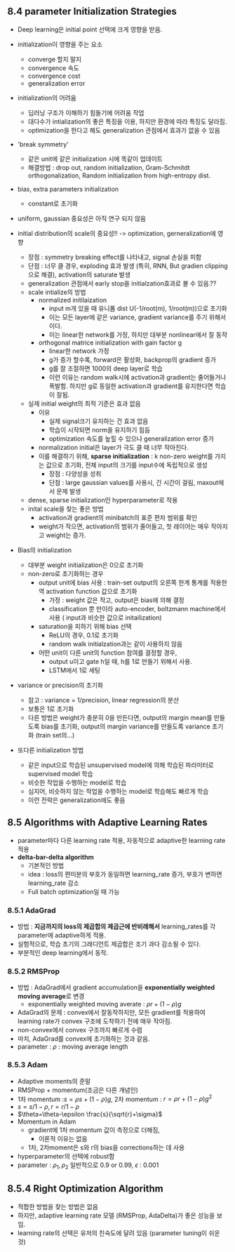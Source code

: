 ## 8.4 parameter Initialization Strategies

- Deep learning은 initial point 선택에 크게 영향을 받음.

- initialization이 영향을 주는 요소

  - converge 할지 말지
  - convergence 속도
  - convergence cost
  - generalization error

- initialization의 어려움

  - 딥러닝 구조가 이해하기 힘들기에 어려움 작업
  - 대다수가 intialization의 좋은 특징을 이용, 하지만 환경에 따라 특징도 달라짐.
  - optimization을 한다고 해도 generalization 관점에서 효과가 없을 수 있음

- 'break symmetry'

  - 같은 unit에 같은 initialization 시에 똑같이 업데이트
  - 해결방법 : drop out, random initialization, Gram-Schmitdt orthogonalization, Random initialization from high-entropy dist.

- bias, extra parameters initialization

  - constant로 초기화

- uniform, gaussian 중요성은 아직 연구 되지 않음

- initial distribution의 scale의 중요성!! -> optimization, gerneralization에 영향

  - 장점 : symmetry breaking effect를 나타내고, signal 손실을 피함
  - 단점 : 너무 클 경우, exploding 효과 발생 (특히, RNN, But gradien clipping으로 해결), activation의 saturate 발생
  - generalization 관점에서 early stop을 initialzation효과로 볼 수 있음.??
  - scale intialize의 방법
    - normalized initilaization
      - input m개 있을 때 유니폼 dist U(-1/root(m), 1/root(m))으로 초기화 
      - 이는 모든 layer에 같은 variance, gradient variance를 주기 위해서 이다.
      - 이는 linear한 network를 가정, 하지만 대부분 nonlinear에서 잘 동작
    - orthogonal matrice initialization with gain factor g
      - linear한 network 가정
      - g가 증가 할수록, forward은 활성화, backprop의 gradient 증가
      - g를 잘 조절하면 1000의 deep layer로 학습
      - 이런 이유는 random walk시에 activation과 gradient는 줄어들거나 폭발함. 하지만 g로 동일한 activation과 gradient를 유지한다면 학습이 잘됨.
  - 실제 initial weight의 최적 기준은 효과 없음
    - 이유
      - 실제 signal크기 유지하는 건 효과 없음
      - 학습이 시작되면 norm을 유지하기 힘듬
      - optimization 속도를 높힐 수 있으나 generalization error 증가
    - normalization initial은 layer가 극도 클 때 너무 작아진다. 
    - 이를 해결하기 위해, **sparse initialization** : k non-zero weight를 가지는 값으로 초기화, 전체 input의 크기를 input수에 독립적으로 생성
      - 장점 : 다양성을 성취
      - 단점 : large gaussian values를 사용시, 긴 시간이 걸림, maxout에서 문제 발생
  - dense, sparse initialization인 hyperparameter로 작용
  - inital scale을 찾는 좋은 방법
    - activation과 gradient의 minibatch의 표준 편차 범위를 확인
    - weight가 작으면, activation의 범위가 줄어들고, 첫 레이어는 매우 작아지고 weight는 증가.

- Bias의 initialization

  - 대부분 weight initialization은 0으로 초기화
  - non-zero로 초기화하는 경우
    - output unit에 bias 사용 : train-set output의 오른쪽 한계 통계를 적용한 역 activation function 값으로 초기화
      - 가정 : weight 값은 작고, output은 bias에 의해 결정
      - classification 뿐 만이라 auto-encoder, boltzmann machine에서 사용 ( input과 비슷한 값으로 initailization)
    - saturation을 피하기 위해 bias 선택
      - ReLU의 경우, 0.1로 초기화
      - random walk initialzation과는 같이 사용하지 않음
    - 어떤 unit이 다른 unit의 function 참여를 결정할 경우, 
      -  output u이고 gate h일 때, h를 1로 만들기 위해서 사용.
      - LSTM에서 1로 세팅

- variance or precision의 초기화 

  - 참고 : variance = 1/precision, linear regression의 분산
  - 보통은 1로 초기화 
  - 다른 방법은 weight가 충분히 0을 만든다면, output의 margin mean를 만들도록 bias를 초기화, output의 margin variance를 만들도록 variance 초기화 (train set의...)

- 또다른 initialization 방법

  - 같은 input으로 학습된 unsupervised model에 의해 학습된 파라미터로 supervised model 학습
  - 비슷한 작업을 수행하는 model로 학습
  - 심지어, 비슷하지 않는 작업을 수행하는 model로 학습해도 빠르게 학습
  - 이런 전략은 generalization에도 좋음

  

## 8.5 Algorithms with Adaptive Learning Rates

- parameter마다 다른 learning rate 적용, 자동적으로 adaptive한 learning rate 적용
- **delta-bar-delta algorithm**
  - 기본적인 방법
  - idea : loss의 편미분의 부호가 동일하면 learning_rate 증가, 부호가 변하면 learning_rate 감소
  - Full batch optimization일 때 가능  



### 8.5.1 AdaGrad

- 방법 : **지금까지의 loss의 제곱합의 제곱근에 반비례해서** learning_rates를 각 parameter에 adaptive하게 적용.
- 실험적으로, 학습 초기의 그래디언트 제곱합은 조기 과다 감소될 수 있다.
- 부분적인 deep learning에서 동작.



### 8.5.2 RMSProp

- 방법 : AdaGrad에서 gradient accumulation을 **exponentially weighted moving average**로 변경
  - exponentially weighted moving averate : $\rho r+(1-\rho)g$
- AdaGrad의 문제 : convex에서 잘동작하지만, 모든 gradient를 적용하여 learning rate가 convex 구조에 도착하기 전에 매우 작아짐.
- non-convex에서 convex 구조까지 빠르게 수렴
- 마치, AdaGrad를 convex에 초기화하는 것과 같음.
- parameter : $\rho$ : moving average length



### 8.5.3 Adam

- Adaptive moments의 준말
- RMSProp + momentum(조금은 다른 개념인)
- 1차 momentum  :$s=\rho s+(1-\rho)g$, 2차 momentum : $r=\rho r+(1-\rho)g^2$ 
- $s=s/1-\rho, r=r/1-\rho$
- $\theta=\theta-\epsilon \frac{s}{\sqrt{r}+\sigma}$
- Momentum in Adam
  - gradient에 1차 momentum 값이 측정으로 더해짐, 
    - 이론적 이유는 없음
  - 1차, 2차moment은 s와 r의 bias을 corrections하는 데 사용 
- hyperparameter의 선택에 robust함
- parameter : $\rho_1, \rho_2$ 일반적으로 0.9 or 0.99, $\epsilon$ : 0.001



## 8.5.4 Right Optimization Algorithm

- 적합한 방법을 찾는 방법은 없음
- 하지만, adaptive learning rate 모델 (RMSProp, AdaDelta)가 좋은 성능을 보임.
- learning rate의 선택은 유저의 친숙도에 달려 있음 (parameter tuning이 쉬운 것)